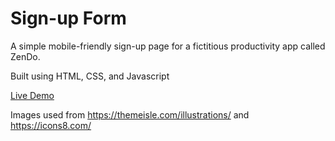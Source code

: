 # Sign-up Form

A simple mobile-friendly sign-up page for a fictitious productivity app called ZenDo.

Built using HTML, CSS, and Javascript

[Live Demo](https://pdtru.github.io/sign-up-form/)

Images used from https://themeisle.com/illustrations/ and https://icons8.com/